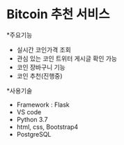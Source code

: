 # Bitcoin 추천 서비스

*주요기능
- 실시간 코인가격 조회
- 관심 있는 코인 트위터 게시글 확인 가능
- 코인 장바구니 기능
- 코인 추천(진행중)

*사용기술
- Framework : Flask
- VS code
- Python 3.7
- html, css, Bootstrap4
- PostgreSQL
